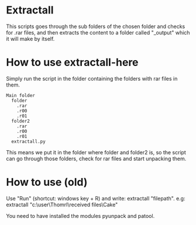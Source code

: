 # Extractall
This scripts goes through the sub folders of the chosen folder and checks for .rar files, and then extracts the content to a folder called "\_output" which it will make by itself.

# How to use extractall-here
Simply run the script in the folder containing the folders with rar files in them.
```
Main folder
  folder
    .rar
    .r00
    .r01
  folder2
    .rar
    .r00
    .r01
  extractall.py
```
This means we put it in the folder where folder and folder2 is, so the script can go through those folders, check for rar files and start unpacking them.



# How to use (old)
Use "Run" (shortcut: windows key + R) and write: extractall "filepath". e.g: extractall "c:\user\Thomrl\received files\Cake"

You need to have installed the modules pyunpack and patool.
